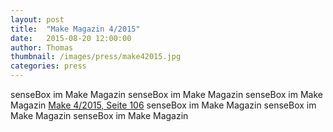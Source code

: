 ```yaml
---
layout: post
title:  "Make Magazin 4/2015"
date:   2015-08-20 12:00:00
author: Thomas
thumbnail: /images/press/make42015.jpg
categories: press
---
```

senseBox im Make Magazin
senseBox im Make Magazin
senseBox im Make Magazin
<a href="http://www.heise.de/make/inhalt/2015/4/106/" target="_blank">Make 4/2015, Seite 106</a>
senseBox im Make Magazin
senseBox im Make Magazin
senseBox im Make Magazin